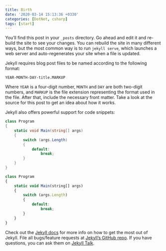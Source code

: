 ```yaml
---
title: Birth
date: '2020-03-14 15:13:36 +0330'
categories: [DotNet, csharp]
tags: [start]
---
```



You’ll find this post in your `_posts` directory. Go ahead and edit it and re-build the site to see your changes. You can rebuild the site in many different ways, but the most common way is to run `jekyll serve`, which launches a web server and auto-regenerates your site when a file is updated.

Jekyll requires blog post files to be named according to the following format:

`YEAR-MONTH-DAY-title.MARKUP`

Where `YEAR` is a four-digit number, `MONTH` and `DAY` are both two-digit numbers, and `MARKUP` is the file extension representing the format used in the file. After that, include the necessary front matter. Take a look at the source for this post to get an idea about how it works.

Jekyll also offers powerful support for code snippets:

```csharp
class Program
{
    static void Main(string[] args)
    {
        switch (args.Length)
        {
            default:
                break;
        }
    }
}
```

```javascript
class Program
{
    static void Main(string[] args)
    {
        switch (args.Length)
        {
            default:
                break;
        }
    }
}
```

Check out the [Jekyll docs][jekyll-docs] for more info on how to get the most out of Jekyll. File all bugs/feature requests at [Jekyll’s GitHub repo][jekyll-gh]. If you have questions, you can ask them on [Jekyll Talk][jekyll-talk].

[jekyll-docs]: https://jekyllrb.com/docs/home
[jekyll-gh]: https://github.com/jekyll/jekyll
[jekyll-talk]: https://talk.jekyllrb.com/
